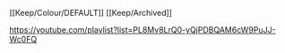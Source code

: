 [[Keep/Colour/DEFAULT]] [[Keep/Archived]] 

https://youtube.com/playlist?list=PL8Mv8LrQ0-yQjPDBQAM6cW9PuJJ-Wc0FQ
